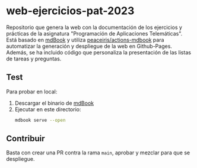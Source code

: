 # web-ejercicios-pat-2023

Repositorio que genera la web con la documentación de los ejercicios y prácticas de la asignatura "Programación de Aplicaciones Telemáticas". Está basado en [mdBook](https://rust-lang.github.io/mdBook/) y utiliza [peaceiris/actions-mdbook](https://github.com/peaceiris/actions-mdbook) para automatizar la generación y despliegue de la web en Github-Pages. Además, se ha incluido código que personaliza la presentación de las listas de tareas y preguntas.

## Test

Para probar en local:

1. Descargar el binario de [mdBook](https://github.com/rust-lang/mdBook/releases)
2. Ejecutar en este directorio:
   ```bash
   mdbook serve --open
   ```

## Contribuir

Basta con crear una PR contra la rama `main`, aprobar y mezclar para que se despliegue.